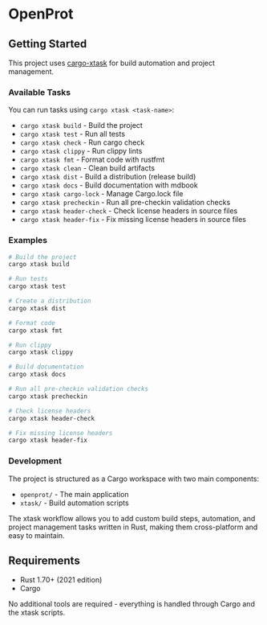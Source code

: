 # OpenProt



## Getting Started

This project uses [cargo-xtask](https://github.com/matklad/cargo-xtask) for build automation and project management.

### Available Tasks

You can run tasks using `cargo xtask <task-name>`:

- `cargo xtask build` - Build the project
- `cargo xtask test` - Run all tests
- `cargo xtask check` - Run cargo check
- `cargo xtask clippy` - Run clippy lints
- `cargo xtask fmt` - Format code with rustfmt
- `cargo xtask clean` - Clean build artifacts
- `cargo xtask dist` - Build a distribution (release build)
- `cargo xtask docs` - Build documentation with mdbook
- `cargo xtask cargo-lock` - Manage Cargo.lock file
- `cargo xtask precheckin` - Run all pre-checkin validation checks
- `cargo xtask header-check` - Check license headers in source files
- `cargo xtask header-fix` - Fix missing license headers in source files

### Examples

```bash
# Build the project
cargo xtask build

# Run tests
cargo xtask test

# Create a distribution
cargo xtask dist

# Format code
cargo xtask fmt

# Run clippy
cargo xtask clippy

# Build documentation
cargo xtask docs

# Run all pre-checkin validation checks
cargo xtask precheckin

# Check license headers
cargo xtask header-check

# Fix missing license headers
cargo xtask header-fix
```

### Development

The project is structured as a Cargo workspace with two main components:

- `openprot/` - The main application
- `xtask/` - Build automation scripts

The xtask workflow allows you to add custom build steps, automation, and project management tasks written in Rust, making them cross-platform and easy to maintain.

## Requirements

- Rust 1.70+ (2021 edition)
- Cargo

No additional tools are required - everything is handled through Cargo and the xtask scripts.
